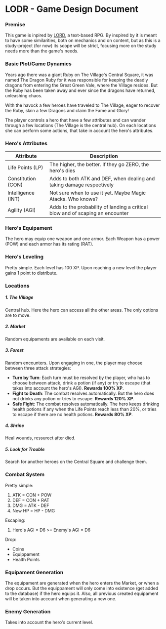 # LODR - Game Design Document #

### Premise ###
This game is inpired by [LORD](http://en.wikipedia.org/wiki/Legend_of_the_Red_Dragon), a text-based RPG. By inspired by it is meant to have some similarities, both on mechanics and on content, but as this is a study-project (for now) its scope will be strict, focusing more on the study needs more than the game's needs.

### Basic Plot/Game Dynamics ###
Years ago there was a giant Ruby on The Village's Central Square, it was named The Dragon Ruby for it was responsible for keeping the deadly dragons from  entering the Great Green Vale, where the Village resides. But the Ruby has been taken away and ever since the dragons have returned, unleashing chaos.

With the havock a few heroes have traveled to The Village, eager to recover the Ruby, slain a few Dragons and claim the Fame and Glory!

The player controls a hero that have a few attributes and can wander through a few locations (The Village is the central hub). On each locations she can perform some actions, that take in account the hero's attributes.

### Hero's Attributes ###

| Attribute | Description |
| --------- | ----------- |
| Life Points (LP) | The higher, the better. If they go ZERO, the hero's dies |
| Constitution (CON) | Adds to both ATK and DEF, when dealing and taking damage respectively |
| Intelligence (INT) | Not sure when to use it yet. Maybe Magic Atacks. Who knows? |
| Agility (AGI) | Adds to the probability of landing a critical blow and of scaping an encounter

### Hero's Equipament ###

The hero may equip one weapon and one armor. Each Weapon has a power (POW) and each armor has its rating (RAT).

### Hero's Leveling ###

Pretty simple. Each level has 100 XP. Upon reaching a new level the player gains 1 point to distribute.

### Locations ###

##### 1. The Village

Central hub. Here the hero can access all the other areas. The only options are to move.

##### 2. Market

Random equipaments are available on each visit.

##### 3. Forest

Random encounters. Upon engaging in one, the player may choose between three attack strategies:

- __Turn by Turn__: Each turn must be resolved by the player, who has to choose between attack, drink a potion (if any) or try to escape (that takes into account the hero's AGI). __Rewards 100% XP__.
- __Fight to Death__: The combat resolves automatically. But the hero does not drinks any potion or tries to escape. __Rewards 120% XP__.
- __Safe Fight__: The combat resolves automatically. The hero keeps drinking health potions if any when the Life Points reach less than 20%, or tries to escape if there are no health potions. __Rewards 80% XP__.

##### 4. Shrine

Heal wounds, ressurect after died.

##### 5. Look for Trouble

Search for another heroes on the Central Square and challenge them.

### Combat System ###

Pretty simple:

1. ATK = CON + POW
2. DEF = CON + RAT
3. DMG = ATK - DEF
4. New HP = HP - DMG

Escaping:

1. Hero's AGI * D6 >= Enemy's AGI * D6

Drop:

- Coins
- Equippament
- Health Points

### Equipament Generation ###

The equipament are generated when the hero enters the Market, or when a drop occurs. But the equippament will only come into existence (get added to the database) if the hero equips it. Also, all previous created equipament will be taken into account when generating a new one.

### Enemy Generation ###

Takes into account the hero's current level.